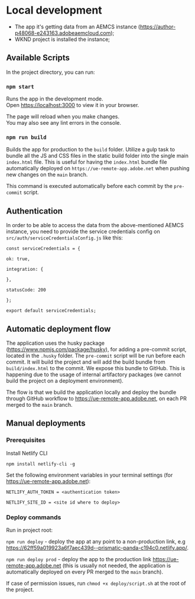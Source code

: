 # Local development

- The app it's getting data from an AEMCS instance (https://author-p48068-e243163.adobeaemcloud.com);
- WKND project is installed the instance;

## Available Scripts

In the project directory, you can run:

### `npm start`

Runs the app in the development mode.\
Open [https://localhost:3000](https://localhost:3000) to view it in your browser.

The page will reload when you make changes.\
You may also see any lint errors in the console.

### `npm run build`

Builds the app for production to the `build` folder.
Utilize a gulp task to bundle all the JS and CSS files in the static build folder into the single main `index.html` file.
This is useful for having the `index.html` bundle file automatically deployed on `https://ue-remote-app.adobe.net` when pushing new changes on the `main` branch.

This command is executed automatically before each commit by the `pre-commit` script.

## Authentication

In order to be able to access the data from the above-mentioned AEMCS instance, you need to provide the service credentials config on `src/auth/serviceCredentialsConfig.js` like this:

`const serviceCredentials = {`

  `ok: true,`

   `integration: {`

   `},`

  `statusCode: 200`

`};`

`export default serviceCredentials;`

## Automatic deployment flow

The application uses the husky package (https://www.npmjs.com/package/husky), for adding a pre-commit script, located in the  `.husky` folder.
The `pre-commit` script will be run before each commit. It will build the project and will add the build bundle from `build/index.html` to the commit.
We expose this bundle to GitHub. This is happening due to the usage of internal artifactory packages (we cannot build the project on a deployment environment).

The flow is that we build the application locally and deploy the bundle through GitHub workflow to https://ue-remote-app.adobe.net, on each PR merged to the `main` branch.

## Manual deployments

### Prerequisites
Install Netlify CLI

`npm install netlify-cli -g`

Set the following environment variables in your terminal settings (for https://ue-remote-app.adobe.net):

`NETLIFY_AUTH_TOKEN = <authentication token>`

`NETLIFY_SITE_ID = <site id where to deploy>`

 ### Deploy commands
Run in project root:

`npm run deploy` - deploy the app at any point to a non-production link, e.g https://62ff59a019923a6f7aec439d--prismatic-panda-c194c0.netlify.app/.

`npm run deploy prod` - deploy the app to the production link https://ue-remote-app.adobe.net (this is usually not needed, the application is automatically deployed on every PR merged to the `main` branch).
 
If case of permission issues, run `chmod +x deploy/script.sh` at the root of the project.

